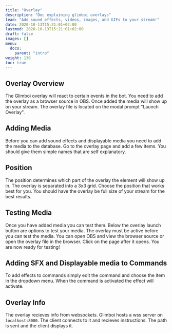 ```yaml
---
title: "Overlay"
description: "Doc explaining glimboi overlays"
lead: "Add sound effects, videos, images, and GIFs to your stream!"
date: 2020-10-13T15:21:01+02:00
lastmod: 2020-10-13T15:21:01+02:00
draft: false
images: []
menu: 
  docs:
    parent: "intro"
weight: 130
toc: true
---
```


## Overlay Overview

The Glimboi overlay will react to certain events in the bot. You need to add the overlay as a browser source in OBS. Once added the media will show up on your stream. The overlay file is located on the modal prompt "Launch Overlay".

## Adding Media

Before you can add sound effects and displayable media you need to add the media to the database. Go to the overlay page and add a few items. You should give them simple names that are self explanatory. 

## Position

The position determines which part of the overlay the element will show up in. The overlay is separated into a 3x3 grid. Choose the position that works best for you. You should have the overlay be full size of your stream for the best results.

## Testing Media

Once you have added media you can test them. Below the overlay launch button are options to test your media. The overlay must be active before you can test the media. You can open OBS and view the browser source or open the overlay file in the browser. Click on the page after it opens. You are now ready for testing!

## Adding SFX and Displayable media to Commands

To add effects to commands simply edit the command and choose the item in the dropdown menu. When the command is activated the effect will activate.

## Overlay Info

The overlay recieves info from websockets. Glimboi hosts a wss server on `localhost:8080`. The client connects to it and recieves instructions. The path is sent and the client displays it.